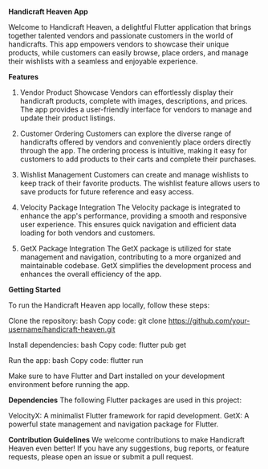 **Handicraft Heaven App**

Welcome to Handicraft Heaven, a delightful Flutter application that brings together talented vendors and passionate customers in the world of handicrafts. This app empowers vendors to showcase their unique products, while customers can easily browse, place orders, and manage their wishlists with a seamless and enjoyable experience.

**Features**
1. Vendor Product Showcase
Vendors can effortlessly display their handicraft products, complete with images, descriptions, and prices. The app provides a user-friendly interface for vendors to manage and update their product listings.

2. Customer Ordering
Customers can explore the diverse range of handicrafts offered by vendors and conveniently place orders directly through the app. The ordering process is intuitive, making it easy for customers to add products to their carts and complete their purchases.

3. Wishlist Management
Customers can create and manage wishlists to keep track of their favorite products. The wishlist feature allows users to save products for future reference and easy access.

4. Velocity Package Integration
The Velocity package is integrated to enhance the app's performance, providing a smooth and responsive user experience. This ensures quick navigation and efficient data loading for both vendors and customers.

5. GetX Package Integration
The GetX package is utilized for state management and navigation, contributing to a more organized and maintainable codebase. GetX simplifies the development process and enhances the overall efficiency of the app.

**Getting Started**

To run the Handicraft Heaven app locally, follow these steps:

Clone the repository:
bash
Copy code:
git clone https://github.com/your-username/handicraft-heaven.git

Install dependencies:
bash
Copy code:
flutter pub get

Run the app:
bash
Copy code:
flutter run

Make sure to have Flutter and Dart installed on your development environment before running the app.

**Dependencies**
The following Flutter packages are used in this project:

VelocityX: A minimalist Flutter framework for rapid development.
GetX: A powerful state management and navigation package for Flutter.

**Contribution Guidelines**
We welcome contributions to make Handicraft Heaven even better! If you have any suggestions, bug reports, or feature requests, please open an issue or submit a pull request.
